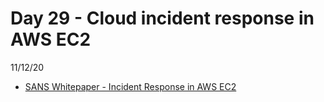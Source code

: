 # Day 29 - Cloud incident response in AWS EC2
11/12/20

* [SANS Whitepaper - Incident Response in AWS EC2](https://www.sans.org/reading-room/whitepapers/incident/paper/36902)

